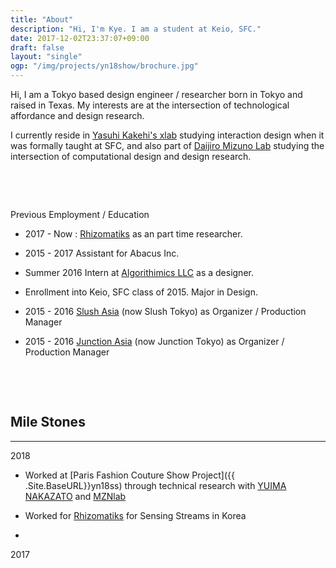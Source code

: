 ```yaml
---
title: "About"
description: "Hi, I'm Kye. I am a student at Keio, SFC."
date: 2017-12-02T23:37:07+09:00
draft: false
layout: "single"
ogp: "/img/projects/yn18show/brochure.jpg"
---
```


Hi, I am a Tokyo based design engineer / researcher born in Tokyo and raised in Texas.
My interests are at the intersection of technological affordance and design research.

I currently reside in [Yasuhi Kakehi's xlab](http://www.xlab.sfc.keio.ac.jp/) studying interaction design when it was formally taught at SFC, and also part of [Daijiro Mizuno Lab](http://www.daijirom.com/) studying the intersection of computational design and design research.

&nbsp;

&nbsp;

Previous Employment / Education

- 2017 - Now : [Rhizomatiks](http://www.rhizomatiks.com)  as an part time researcher.

- 2015 - 2017 Assistant for Abacus Inc.
- Summer 2016 Intern at [Algorithimics LLC](https://www.adgo.io/) as a designer.
- Enrollment into Keio, SFC class of 2015. Major in Design.
- 2015 - 2016 [Slush Asia](tokyo.slush.org) (now Slush Tokyo) as Organizer / Production Manager
- 2015 - 2016 [Junction Asia](tokyo.hackjunction.com) (now Junction Tokyo) as Organizer / Production Manager
  
&nbsp;

&nbsp;


Mile Stones
----
----
2018

* Worked at [Paris Fashion Couture Show Project]({{ .Site.BaseURL}}yn18ss) through technical research with [YUIMA NAKAZATO](http://www.yuimanakazato.com) and [MZNlab](http://www.daijirom.com)

* Worked for [Rhizomatiks](www.rhizomatiks.com) for Sensing Streams in Korea
* 

2017